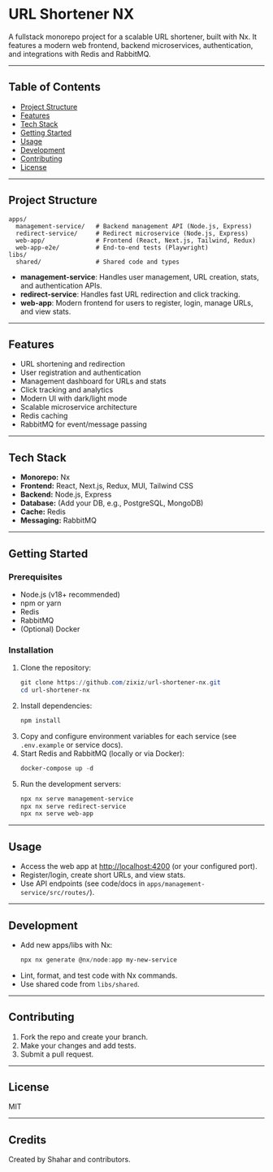 # URL Shortener NX

A fullstack monorepo project for a scalable URL shortener, built with Nx. It features a modern web frontend, backend microservices, authentication, and integrations with Redis and RabbitMQ.

---

## Table of Contents

- [Project Structure](#project-structure)
- [Features](#features)
- [Tech Stack](#tech-stack)
- [Getting Started](#getting-started)
- [Usage](#usage)
- [Development](#development)
- [Contributing](#contributing)
- [License](#license)

---

## Project Structure

```
apps/
  management-service/   # Backend management API (Node.js, Express)
  redirect-service/     # Redirect microservice (Node.js, Express)
  web-app/              # Frontend (React, Next.js, Tailwind, Redux)
  web-app-e2e/          # End-to-end tests (Playwright)
libs/
  shared/               # Shared code and types
```

- **management-service**: Handles user management, URL creation, stats, and authentication APIs.
- **redirect-service**: Handles fast URL redirection and click tracking.
- **web-app**: Modern frontend for users to register, login, manage URLs, and view stats.

---

## Features

- URL shortening and redirection
- User registration and authentication
- Management dashboard for URLs and stats
- Click tracking and analytics
- Modern UI with dark/light mode
- Scalable microservice architecture
- Redis caching
- RabbitMQ for event/message passing

---

## Tech Stack

- **Monorepo:** Nx
- **Frontend:** React, Next.js, Redux, MUI, Tailwind CSS
- **Backend:** Node.js, Express
- **Database:** (Add your DB, e.g., PostgreSQL, MongoDB)
- **Cache:** Redis
- **Messaging:** RabbitMQ

---

## Getting Started

### Prerequisites

- Node.js (v18+ recommended)
- npm or yarn
- Redis
- RabbitMQ
- (Optional) Docker

### Installation

1. Clone the repository:
   ```powershell
   git clone https://github.com/zixiz/url-shortener-nx.git
   cd url-shortener-nx
   ```
2. Install dependencies:
   ```powershell
   npm install
   ```
3. Copy and configure environment variables for each service (see `.env.example` or service docs).
4. Start Redis and RabbitMQ (locally or via Docker):
   ```powershell
   docker-compose up -d
   ```
5. Run the development servers:
   ```powershell
   npx nx serve management-service
   npx nx serve redirect-service
   npx nx serve web-app
   ```

---

## Usage

- Access the web app at [http://localhost:4200](http://localhost:4200) (or your configured port).
- Register/login, create short URLs, and view stats.
- Use API endpoints (see code/docs in `apps/management-service/src/routes/`).

---

## Development

- Add new apps/libs with Nx:
  ```powershell
  npx nx generate @nx/node:app my-new-service
  ```
- Lint, format, and test code with Nx commands.
- Use shared code from `libs/shared`.

---

## Contributing

1. Fork the repo and create your branch.
2. Make your changes and add tests.
3. Submit a pull request.

---

## License

MIT

---

## Credits

Created by Shahar and contributors.
